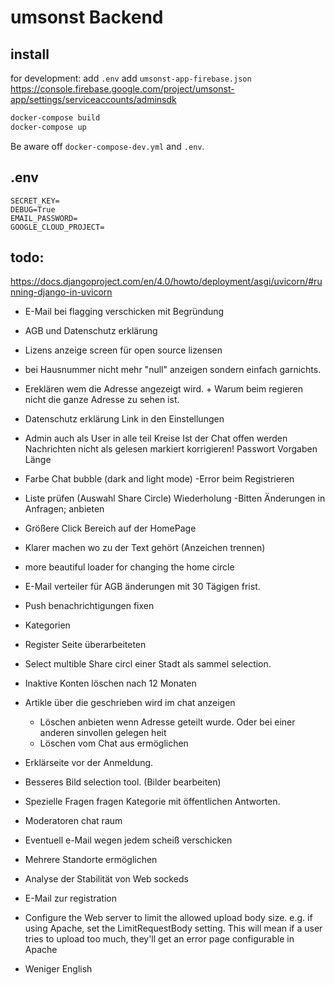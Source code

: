 # umsonst Backend

## install
for development:
add ```.env```
add ```umsonst-app-firebase.json``` https://console.firebase.google.com/project/umsonst-app/settings/serviceaccounts/adminsdk

```bash
docker-compose build
docker-compose up
```
Be aware off ```docker-compose-dev.yml```  and ```.env```.

## .env
```
SECRET_KEY=
DEBUG=True
EMAIL_PASSWORD=
GOOGLE_CLOUD_PROJECT=
```



## todo:
https://docs.djangoproject.com/en/4.0/howto/deployment/asgi/uvicorn/#running-django-in-uvicorn

- E-Mail bei flagging verschicken mit Begründung
- AGB und Datenschutz erklärung
- Lizens anzeige screen für open source lizensen
- bei Hausnummer nicht mehr "null" anzeigen sondern einfach garnichts.
- Ereklären wem die Adresse angezeigt wird. + Warum beim regieren nicht die ganze Adresse zu sehen ist.
- Datenschutz erklärung Link in den Einstellungen 
- Admin auch als User in alle teil Kreise
Ist der Chat offen werden Nachrichten nicht als gelesen markiert korrigieren!
Passwort Vorgaben Länge
- Farbe Chat bubble (dark and light mode)
-Error beim Registrieren 
- Liste prüfen (Auswahl Share Circle) Wiederholung 
-Bitten Änderungen in Anfragen; anbieten
- Größere Click Bereich auf der HomePage 
- Klarer machen wo zu der Text gehört (Anzeichen trennen)


- more beautiful loader for changing the home circle
- E-Mail verteiler für AGB änderungen mit 30 Tägigen frist.
- Push benachrichtigungen fixen
- Kategorien
- Register Seite überarbeiteten
- Select multible Share circl einer Stadt als sammel selection.
- Inaktive Konten löschen nach 12 Monaten
- Artikle über die geschrieben wird im chat anzeigen
    - Löschen anbieten wenn Adresse geteilt wurde. Oder bei einer anderen sinvollen gelegen heit
    - Löschen vom Chat aus ermöglichen
- Erklärseite vor der Anmeldung.
- Besseres Bild selection tool. (Bilder bearbeiten)
- Spezielle Fragen fragen Kategorie mit öffentlichen Antworten.
- Moderatoren chat raum
- Eventuell e-Mail wegen jedem scheiß verschicken
- Mehrere Standorte ermöglichen

- Analyse der Stabilität von Web sockeds
- E-Mail zur registration

- Configure the Web server to limit the allowed upload body size. e.g. if using Apache, set the LimitRequestBody setting. This will mean if a user tries to upload too much, they'll get an error page configurable in Apache

- Weniger English